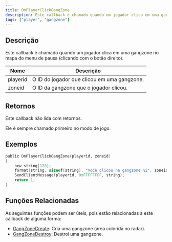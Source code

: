```yaml
---
title: OnPlayerClickGangZone
description: Este callback é chamado quando um jogador clica em uma gangzone no mapa do menu de pausa (clicando com o botão direito).
tags: ["player", "gangzone"]
---
```


<VersionWarn name='callback' version='omp v1.1.0.2612' />

## Descrição

Este callback é chamado quando um jogador clica em uma gangzone no mapa do menu de pausa (clicando com o botão direito).

| Nome     | Descrição                                            |
| -------- | ---------------------------------------------------- |
| playerid | O ID do jogador que clicou em uma gangzone.          |
| zoneid   | O ID da gangzone que o jogador clicou.               |

## Retornos

Este callback não lida com retornos.

Ele é sempre chamado primeiro no modo de jogo.

## Exemplos

```c
public OnPlayerClickGangZone(playerid, zoneid)
{
    new string[128];
    format(string, sizeof(string), "Você clicou na gangzone %i", zoneid);
    SendClientMessage(playerid, 0xFFFFFFFF, string);
    return 1;
}
```

## Funções Relacionadas

As seguintes funções podem ser úteis, pois estão relacionadas a este callback de alguma forma:

- [GangZoneCreate](../functions/GangZoneCreate): Cria uma gangzone (área colorida no radar).
- [GangZoneDestroy](../functions/GangZoneDestroy): Destroi uma gangzone.